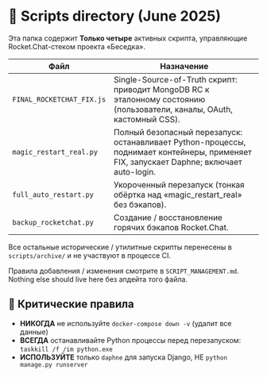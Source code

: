 # 📂 Scripts directory (June 2025)

Эта папка содержит **Только четыре** активных скрипта, управляющие Rocket.Chat-стеком проекта «Беседка».

| Файл | Назначение |
|------|------------|
| `FINAL_ROCKETCHAT_FIX.js` | Single-Source-of-Truth скрипт: приводит MongoDB RC к эталонному состоянию (пользователи, каналы, OAuth, кастомный CSS). |
| `magic_restart_real.py` | Полный безопасный перезапуск: останавливает Python-процессы, поднимает контейнеры, применяет FIX, запускает Daphne; включает auto-login. |
| `full_auto_restart.py` | Укороченный перезапуск (тонкая обёртка над «magic_restart_real» без бэкапов). |
| `backup_rocketchat.py` | Создание / восстановление горячих бэкапов Rocket.Chat. |

Все остальные исторические / утилитные скрипты перенесены в `scripts/archive/` и не участвуют в процессе CI.

Правила добавления / изменения смотрите в `SCRIPT_MANAGEMENT.md`. Nothing else should live here без апдейта того файла.

## 🚨 Критические правила

- **НИКОГДА** не используйте `docker-compose down -v` (удалит все данные)
- **ВСЕГДА** останавливайте Python процессы перед перезапуском: `taskkill /f /im python.exe`
- **ИСПОЛЬЗУЙТЕ** только `daphne` для запуска Django, НЕ `python manage.py runserver` 
